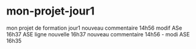 # mon-projet-jour1
mon projet de formation jour1
nouveau commentaire 14h56 modif ASe 16h37
ASE ligne nouvelle 16h37
nouveau commentaire 14h56 - modi ASE 16h35
